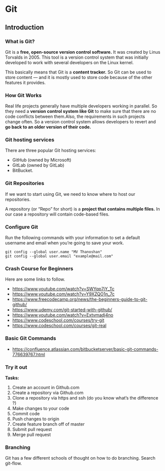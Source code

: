 # Git

## Introduction

### What is Git?
Git is a **free, open-source version control software.** It was created by Linus Torvalds in 2005. This tool is a version control system that was initially developed to work with several developers on the Linux kernel.

This basically means that Git is a **content tracker.** So Git can be used to store content — and it is mostly used to store code because of the other features it provides.

### How Git Works
Real life projects generally have multiple developers working in parallel. So they need a **version control system like Git** to make sure that there are no code conflicts between them.Also, the requirements in such projects change often. So a version control system allows developers to revert and **go back to an older version of their code.**


### Git hosting services
There are three popular Git hosting services:
- GitHub (owned by Microsoft)
- GitLab (owned by GitLab)
- BitBucket.

### Git Repositories
If we want to start using Git, we need to know where to host our repositories.

A repository (or “Repo” for short) is a **project that contains multiple files.** In our case a repository will contain code-based files.

### Configure Git
Run the following commands with your information to set a default username and email when you’re going to save your work.

```
git config --global user.name "MV Thanoshan"
git config --global user.email "example@mail.com"
```

### Crash Course for Beginners
Here are some links to follow.
- https://www.youtube.com/watch?v=SWYqp7iY_Tc
- https://www.youtube.com/watch?v=Y9XZQO1n_7c
- https://www.freecodecamp.org/news/the-beginners-guide-to-git-github/
- https://www.udemy.com/git-started-with-github/
- https://www.youtube.com/watch?v=Extvmadj4no
- https://www.codeschool.com/courses/try-git
- https://www.codeschool.com/courses/git-real

### Basic Git Commands
- https://confluence.atlassian.com/bitbucketserver/basic-git-commands-776639767.html

### Try it out
**Tasks:**
1. Create an account in Github.com
1. Create a repository via Github.com
1. Clone a repository via https and ssh (do you know what’s the difference ?)
1. Make changes to your code
1. Commit code
1. Push changes to origin
1. Create feature branch off of master
1. Submit pull request
1. Merge pull request

### Branching
Git has a few different schools of thought on how to do branching. Search git-flow.
